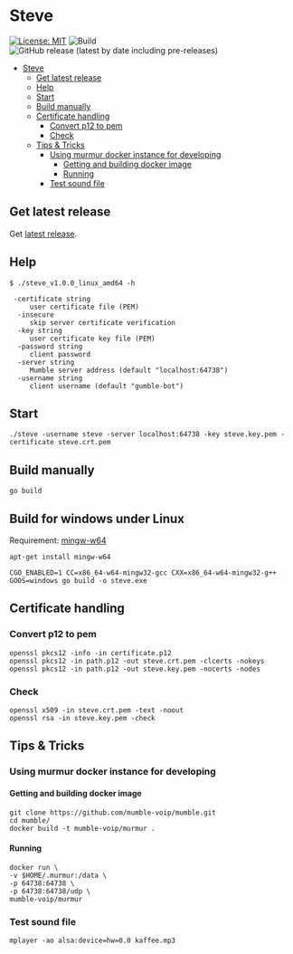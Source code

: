 # Steve

[![License: MIT](https://img.shields.io/badge/License-MIT-yellow.svg)](https://opensource.org/licenses/MIT)
![Build](https://github.com/BjoernSchilberg/steve/workflows/Build/badge.svg)
![GitHub release (latest by date including pre-releases)](https://img.shields.io/github/v/release/bjoernschilberg/steve?include_prereleases)

- [Steve](#steve)
  - [Get latest release](#get-latest-release)
  - [Help](#help)
  - [Start](#start)
  - [Build manually](#build-manually)
  - [Certificate handling](#certificate-handling)
    - [Convert p12 to pem](#convert-p12-to-pem)
    - [Check](#check)
  - [Tips & Tricks](#tips--tricks)
    - [Using murmur docker instance for developing](#using-murmur-docker-instance-for-developing)
      - [Getting and building docker image](#getting-and-building-docker-image)
      - [Running](#running)
    - [Test sound file](#test-sound-file)

## Get latest release

Get [latest release](https://github.com/BjoernSchilberg/steve/releases/latest).

## Help

```shell
$ ./steve_v1.0.0_linux_amd64 -h

 -certificate string
     user certificate file (PEM)
  -insecure
     skip server certificate verification
  -key string
     user certificate key file (PEM)
  -password string
     client password
  -server string
     Mumble server address (default "localhost:64738")
  -username string
     client username (default "gumble-bot")
```

## Start

```shell
./steve -username steve -server localhost:64738 -key steve.key.pem -certificate steve.crt.pem
```

## Build manually

```shell
go build
```

## Build for windows under Linux

Requirement: [mingw-w64](http://mingw-w64.org)

```shell
apt-get install mingw-w64
```

```shell
CGO_ENABLED=1 CC=x86_64-w64-mingw32-gcc CXX=x86_64-w64-mingw32-g++ GOOS=windows go build -o steve.exe
```

## Certificate handling

### Convert p12 to pem

```shell
openssl pkcs12 -info -in certificate.p12
openssl pkcs12 -in path.p12 -out steve.crt.pem -clcerts -nokeys
openssl pkcs12 -in path.p12 -out steve.key.pem -nocerts -nodes
```

### Check

```shell
openssl x509 -in steve.crt.pem -text -noout
openssl rsa -in steve.key.pem -check
```

## Tips & Tricks

### Using murmur docker instance for developing

#### Getting and building docker image

```shell
git clone https://github.com/mumble-voip/mumble.git
cd mumble/
docker build -t mumble-voip/murmur .
```

#### Running

```shell
docker run \
-v $HOME/.murmur:/data \
-p 64738:64738 \
-p 64738:64738/udp \
mumble-voip/murmur
```

### Test sound file

```shell
mplayer -ao alsa:device=hw=0.0 kaffee.mp3
```
